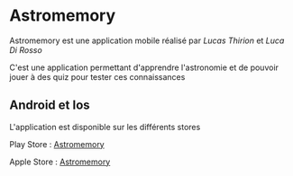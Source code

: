 ﻿# Astromemory

Astromemory est une application mobile réalisé par _Lucas Thirion_ et _Luca Di Rosso_

C'est une application permettant d'apprendre l'astronomie et de pouvoir jouer à des quiz pour tester ces connaissances

## Android et Ios

L'application est disponible sur les différents stores

Play Store : [Astromemory](https://play.google.com/store/apps/details?id=com.lucasthr.Astromemory)

Apple Store : [Astromemory](https://apps.apple.com/us/app/astromemory/id6449087379)
